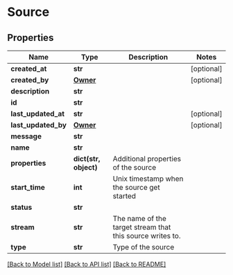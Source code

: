 # Source

## Properties
Name | Type | Description | Notes
------------ | ------------- | ------------- | -------------
**created_at** | **str** |  | [optional] 
**created_by** | [**Owner**](Owner.md) |  | [optional] 
**description** | **str** |  | 
**id** | **str** |  | 
**last_updated_at** | **str** |  | [optional] 
**last_updated_by** | [**Owner**](Owner.md) |  | [optional] 
**message** | **str** |  | 
**name** | **str** |  | 
**properties** | **dict(str, object)** | Additional properties of the source | 
**start_time** | **int** | Unix timestamp when the source get started | 
**status** | **str** |  | 
**stream** | **str** | The name of the target stream that this source writes to. | 
**type** | **str** | Type of the source | 

[[Back to Model list]](../README.md#documentation-for-models) [[Back to API list]](../README.md#documentation-for-api-endpoints) [[Back to README]](../README.md)

